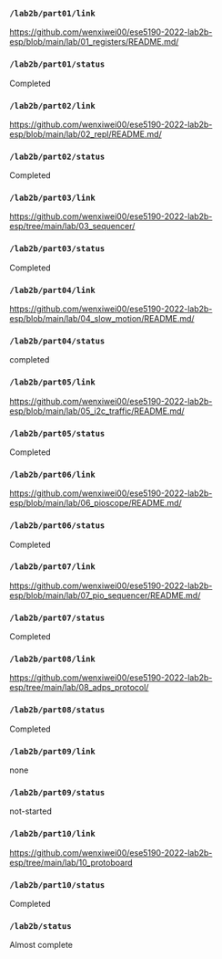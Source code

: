 ### `/lab2b/part01/link`
https://github.com/wenxiwei00/ese5190-2022-lab2b-esp/blob/main/lab/01_registers/README.md/
### `/lab2b/part01/status`
Completed 
### `/lab2b/part02/link`
https://github.com/wenxiwei00/ese5190-2022-lab2b-esp/blob/main/lab/02_repl/README.md/
### `/lab2b/part02/status`
Completed
### `/lab2b/part03/link`
https://github.com/wenxiwei00/ese5190-2022-lab2b-esp/tree/main/lab/03_sequencer/
### `/lab2b/part03/status`
Completed
### `/lab2b/part04/link`
https://github.com/wenxiwei00/ese5190-2022-lab2b-esp/blob/main/lab/04_slow_motion/README.md/
### `/lab2b/part04/status`
completed
### `/lab2b/part05/link`
https://github.com/wenxiwei00/ese5190-2022-lab2b-esp/blob/main/lab/05_i2c_traffic/README.md/
### `/lab2b/part05/status`
Completed
### `/lab2b/part06/link`
https://github.com/wenxiwei00/ese5190-2022-lab2b-esp/blob/main/lab/06_pioscope/README.md/
### `/lab2b/part06/status`
Completed
### `/lab2b/part07/link`
https://github.com/wenxiwei00/ese5190-2022-lab2b-esp/blob/main/lab/07_pio_sequencer/README.md/
### `/lab2b/part07/status`
Completed
### `/lab2b/part08/link`
https://github.com/wenxiwei00/ese5190-2022-lab2b-esp/tree/main/lab/08_adps_protocol/
### `/lab2b/part08/status`
Completed
### `/lab2b/part09/link`
none
### `/lab2b/part09/status`
not-started
### `/lab2b/part10/link`
https://github.com/wenxiwei00/ese5190-2022-lab2b-esp/tree/main/lab/10_protoboard
### `/lab2b/part10/status`
Completed
### `/lab2b/status`
Almost complete
